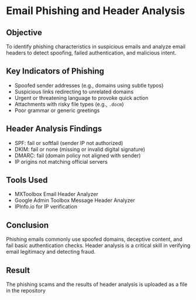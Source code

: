 # Email Phishing and Header Analysis

## Objective
To identify phishing characteristics in suspicious emails and analyze email headers to detect spoofing, failed authentication, and malicious intent.

## Key Indicators of Phishing
- Spoofed sender addresses (e.g., domains using subtle typos)
- Suspicious links redirecting to unrelated domains
- Urgent or threatening language to provoke quick action
- Attachments with risky file types (e.g., `.docm`)
- Poor grammar or generic greetings

## Header Analysis Findings
- SPF: fail or softfail (sender IP not authorized)
- DKIM: fail or none (missing or invalid digital signature)
- DMARC: fail (domain policy not aligned with sender)
- IP origins not matching official servers

## Tools Used
- MXToolbox Email Header Analyzer
- Google Admin Toolbox Message Header Analyzer
- IPInfo.io for IP verification

## Conclusion
Phishing emails commonly use spoofed domains, deceptive content, and fail basic authentication checks. Header analysis is a critical skill in verifying email legitimacy and detecting fraud.

## Result
The phishing scams and the results of header analysis is uploaded as a file in the repository
